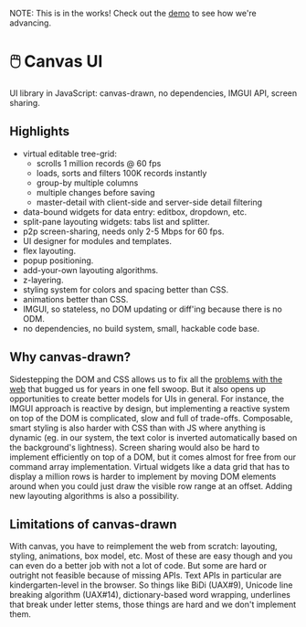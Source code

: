 NOTE: This is in the works! Check out the [demo] to see how we're advancing.

[demo]: https://allegory.ro/canvas-ui/demo.html

# :computer_mouse: Canvas UI

UI library in JavaScript: canvas-drawn, no dependencies, IMGUI API, screen sharing.

## Highlights

* virtual editable tree-grid:
	* scrolls 1 million records @ 60 fps
	* loads, sorts and filters 100K records instantly
	* group-by multiple columns
	* multiple changes before saving
	* master-detail with client-side and server-side detail filtering
* data-bound widgets for data entry: editbox, dropdown, etc.
* split-pane layouting widgets: tabs list and splitter.
* p2p screen-sharing, needs only 2-5 Mbps for 60 fps.
* UI designer for modules and templates.
* flex layouting.
* popup positioning.
* add-your-own layouting algorithms.
* z-layering.
* styling system for colors and spacing better than CSS.
* animations better than CSS.
* IMGUI, so stateless, no DOM updating or diff'ing because there is no ODM.
* no dependencies, no build system, small, hackable code base.

## Why canvas-drawn?

Sidestepping the DOM and CSS allows us to fix all the
[problems with the web](https://github.com/allegory-software/x-widgets/blob/main/WHY-WEB-SUCKS.md)
that bugged us for years in one fell swoop. But it also opens up opportunities
to create better models for UIs in general. For instance, the IMGUI approach
is reactive by design, but implementing a reactive system on top of the DOM
is complicated, slow and full of trade-offs. Composable, smart styling is also
harder with CSS than with JS where anything is dynamic (eg. in our system,
the text color is inverted automatically based on the background's lightness).
Screen sharing would also be hard to implement efficiently on top of a DOM,
but it comes almost for free from our command array implementation. Virtual
widgets like a data grid that has to display a million rows is harder to
implement by moving DOM elements around when you could just draw the visible
row range at an offset. Adding new layouting algorithms is also a possibility.

## Limitations of canvas-drawn

With canvas, you have to reimplement the web from scratch: layouting, styling,
animations, box model, etc. Most of these are easy though and you can even
do a better job with not a lot of code. But some are hard or outright
not feasible because of missing APIs. Text APIs in particular are
kindergarten-level in the browser. So things like BiDi (UAX#9), Unicode line
breaking algorithm (UAX#14), dictionary-based word wrapping, underlines
that break under letter stems, those things are hard and we don't implement
them.

